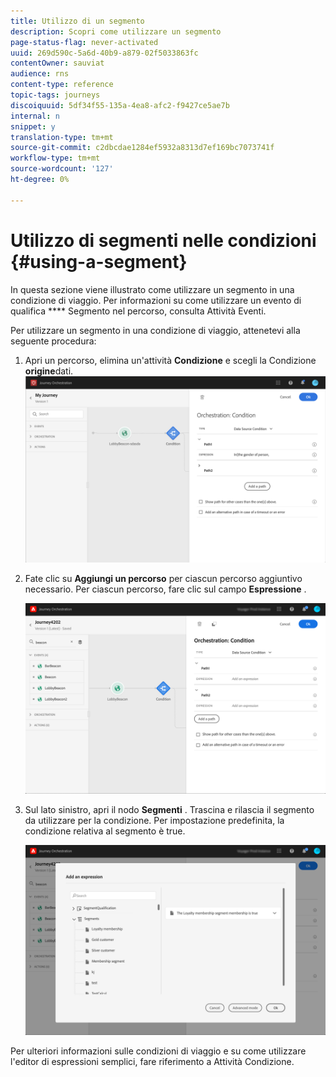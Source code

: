 ```yaml
---
title: Utilizzo di un segmento
description: Scopri come utilizzare un segmento
page-status-flag: never-activated
uuid: 269d590c-5a6d-40b9-a879-02f5033863fc
contentOwner: sauviat
audience: rns
content-type: reference
topic-tags: journeys
discoiquuid: 5df34f55-135a-4ea8-afc2-f9427ce5ae7b
internal: n
snippet: y
translation-type: tm+mt
source-git-commit: c2dbcdae1284ef5932a8313d7ef169bc7073741f
workflow-type: tm+mt
source-wordcount: '127'
ht-degree: 0%

---
```



# Utilizzo di segmenti nelle condizioni {#using-a-segment}

In questa sezione viene illustrato come utilizzare un segmento in una condizione di viaggio. Per informazioni su come utilizzare un evento di qualifica **** Segmento nel percorso, consulta Attività [](../building-journeys/event-activities.md#segment-qualification)Eventi.

Per utilizzare un segmento in una condizione di viaggio, attenetevi alla seguente procedura:

1. Apri un percorso, elimina un&#39;attività **Condizione** e scegli la Condizione **origine**dati.
   ![](../assets/journey47.png)

1. Fate clic su **Aggiungi un percorso** per ciascun percorso aggiuntivo necessario. Per ciascun percorso, fare clic sul campo **Espressione** .

   ![](../assets/segment3.png)

1. Sul lato sinistro, apri il nodo **Segmenti** . Trascina e rilascia il segmento da utilizzare per la condizione. Per impostazione predefinita, la condizione relativa al segmento è true.

   ![](../assets/segment4.png)

Per ulteriori informazioni sulle condizioni di viaggio e su come utilizzare l&#39;editor di espressioni semplici, fare riferimento a Attività [](../building-journeys/condition-activity.md#about_condition)Condizione.
